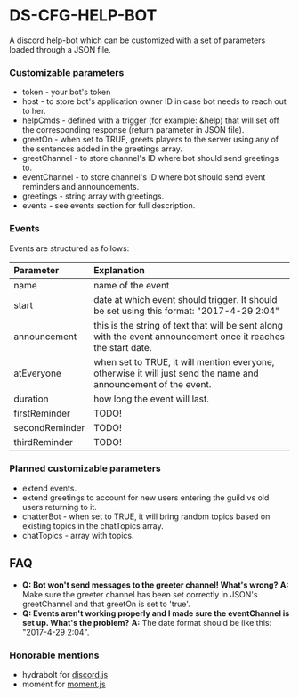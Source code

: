 # DS-CFG-HELP-BOT
A discord help-bot which can be customized with a set of parameters loaded through a JSON file.

### Customizable parameters
+ token - your bot's token
+ host - to store bot's application owner ID in case bot needs to reach out to her.
+ helpCmds - defined with a trigger (for example: &help) that will set off the corresponding response (return parameter in JSON file).
+ greetOn - when set to TRUE, greets players to the server using any of the sentences added in the greetings array.
+ greetChannel - to store channel's ID where bot should send greetings to.
+ eventChannel - to store channel's ID where bot should send event reminders and announcements.
+ greetings - string array with greetings.
+ events - see events section for full description.

###  Events
Events are structured as follows:

| Parameter     | Explanation                                                                              |
| :------------ | :--------------------------------------------------------------------------------------- |
| name          | name of the event                                                                        |
| start         | date at which event should trigger. It should be set using this format: "2017-4-29 2:04" |
| announcement  | this is the string of text that will be sent along with the event announcement once it reaches the start date.|
| atEveryone  | when set to TRUE, it will mention everyone, otherwise it will just send the name and announcement of the event.|
| duration  | how long the event will last.|
| firstReminder  | TODO! |
| secondReminder  | TODO! |
| thirdReminder  | TODO! |

### Planned customizable parameters
+ extend events.
+ extend greetings to account for new users entering the guild vs old users returning to it.
+ chatterBot - when set to TRUE, it will bring random topics based on existing topics in the chatTopics array.
+ chatTopics - array with topics.

## FAQ
+ **Q: Bot won't send messages to the greeter channel! What's wrong?** **A:** Make sure the greeter channel has been set correctly in JSON's greetChannel and that greetOn is set to 'true'.
+ **Q: Events aren't working properly and I made sure the eventChannel is set up. What's the problem?** **A:** The date format should be like this: "2017-4-29 2:04".

### Honorable mentions
+ hydrabolt for [discord.js](https://github.com/hydrabolt/discord.js/)
+ moment for [moment.js](https://github.com/moment/moment) 
